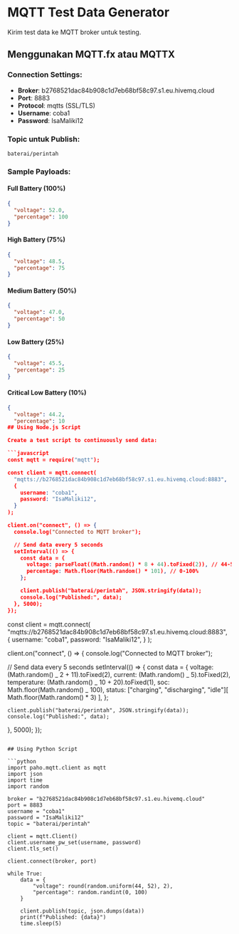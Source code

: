 # MQTT Test Data Generator

Kirim test data ke MQTT broker untuk testing.

## Menggunakan MQTT.fx atau MQTTX

### Connection Settings:

- **Broker**: b2768521dac84b908c1d7eb68bf58c97.s1.eu.hivemq.cloud
- **Port**: 8883
- **Protocol**: mqtts (SSL/TLS)
- **Username**: coba1
- **Password**: IsaMaliki12

### Topic untuk Publish:

```
baterai/perintah
```

### Sample Payloads:

#### Full Battery (100%)

```json
{
  "voltage": 52.0,
  "percentage": 100
}
```

#### High Battery (75%)

```json
{
  "voltage": 48.5,
  "percentage": 75
}
```

#### Medium Battery (50%)

```json
{
  "voltage": 47.0,
  "percentage": 50
}
```

#### Low Battery (25%)

```json
{
  "voltage": 45.5,
  "percentage": 25
}
```

#### Critical Low Battery (10%)

````json
{
  "voltage": 44.2,
  "percentage": 10
## Using Node.js Script

Create a test script to continuously send data:

```javascript
const mqtt = require("mqtt");

const client = mqtt.connect(
  "mqtts://b2768521dac84b908c1d7eb68bf58c97.s1.eu.hivemq.cloud:8883",
  {
    username: "coba1",
    password: "IsaMaliki12",
  }
);

client.on("connect", () => {
  console.log("Connected to MQTT broker");

  // Send data every 5 seconds
  setInterval(() => {
    const data = {
      voltage: parseFloat((Math.random() * 8 + 44).toFixed(2)), // 44-52V
      percentage: Math.floor(Math.random() * 101), // 0-100%
    };

    client.publish("baterai/perintah", JSON.stringify(data));
    console.log("Published:", data);
  }, 5000);
});
````

const client = mqtt.connect(
"mqtts://b2768521dac84b908c1d7eb68bf58c97.s1.eu.hivemq.cloud:8883",
{
username: "coba1",
password: "IsaMaliki12",
}
);

client.on("connect", () => {
console.log("Connected to MQTT broker");

// Send data every 5 seconds
setInterval(() => {
const data = {
voltage: (Math.random() _ 2 + 11).toFixed(2),
current: (Math.random() _ 5).toFixed(2),
temperature: (Math.random() _ 10 + 20).toFixed(1),
soc: Math.floor(Math.random() _ 100),
status: ["charging", "discharging", "idle"][ Math.floor(Math.random() * 3) ],
};

    client.publish("baterai/perintah", JSON.stringify(data));
    console.log("Published:", data);

}, 5000);
});

````

## Using Python Script

```python
import paho.mqtt.client as mqtt
import json
import time
import random

broker = "b2768521dac84b908c1d7eb68bf58c97.s1.eu.hivemq.cloud"
port = 8883
username = "coba1"
password = "IsaMaliki12"
topic = "baterai/perintah"

client = mqtt.Client()
client.username_pw_set(username, password)
client.tls_set()

client.connect(broker, port)

while True:
    data = {
        "voltage": round(random.uniform(44, 52), 2),
        "percentage": random.randint(0, 100)
    }

    client.publish(topic, json.dumps(data))
    print(f"Published: {data}")
    time.sleep(5)
````

